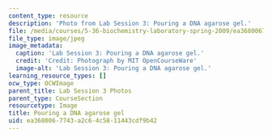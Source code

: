 ```yaml
---
content_type: resource
description: 'Photo from Lab Session 3: Pouring a DNA agarose gel.'
file: /media/courses/5-36-biochemistry-laboratory-spring-2009/ea3680067743a2c64c5811443cdf9b42_Lab3_1.jpg
file_type: image/jpeg
image_metadata:
  caption: 'Lab Session 3: Pouring a DNA agarose gel.'
  credit: 'Credit: Photograph by MIT OpenCourseWare'
  image-alt: 'Lab Session 3: Pouring a DNA agarose gel.'
learning_resource_types: []
ocw_type: OCWImage
parent_title: Lab Session 3 Photos
parent_type: CourseSection
resourcetype: Image
title: Pouring a DNA agarose gel
uid: ea368006-7743-a2c6-4c58-11443cdf9b42
---
```

